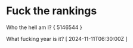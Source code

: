 # Fuck the rankings

Who the hell am I?
{ 5146544 }

What fucking year is it?
[ 2024-11-11T06:30:00Z ]
